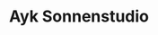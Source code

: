 ---
title: "Ayk Sonnenstudio"
url: /straubing/ayk-sonnenstudio-landshuter-strasse/
shop: Kosmetik
---